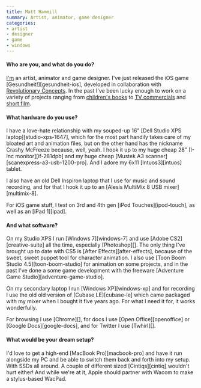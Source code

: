 ```yaml
---
title: Matt Hammill
summary: Artist, animator, game designer
categories:
- artist
- designer
- game
- windows
---
```


#### Who are you, and what do you do?

[I'm](http://www.matthammill.com "Matt's website.") an artist, animator and game designer. I've just released the iOS game [Gesundheit!][gesundheit-ios], developed in collaboration with [Revolutionary Concepts](http://www.revolutionaryconcepts.net/ "iOS developers."). In the past I've been lucky enough to work on a variety of projects ranging from [children's books](http://www.amazon.com/Sir-Reginalds-Logbook-Matt-Hammill/dp/1554532027 "Matt's book on Amazon.") to [TV commercials](http://www.matthammill.com/index.php/animation/showreel-2010/ "Matt's showreel.") and [short film](http://www.matthammill.com/index.php/animation/hazed/ "Matt's short film, Hazed.").

#### What hardware do you use?

I have a love-hate relationship with my souped-up 16" [Dell Studio XPS laptop][studio-xps-1647], which for the most part handily takes care of my bloated art and animation files, but on the other hand has the nickname Crashy McFreeze because, well, yeah. I hook it up to my huge cheap 28" [I-Inc monitor][if-281dpb] and my huge cheap [Mustek A3 scanner][scanexpress-a3-usb-1200-pro]. And I adore my 6x11 [Intuos3][intuos] tablet.

I also have an old Dell Inspiron laptop that I use for music and sound recording, and for that I hook it up to an [Alesis MultiMix 8 USB mixer][multimix-8].

For iOS game stuff, I test on 3rd and 4th gen [iPod Touches][ipod-touch], as well as an [iPad 1][ipad].

#### And what software?

On my Studio XPS I run [Windows 7][windows-7] and use [Adobe CS2][creative-suite] all the time, especially [Photoshop][]. The only thing I've brought up to date with CS5 is [After Effects][after-effects], because of the sweet, sweet puppet tool for character animation. I also use [Toon Boom Studio 4.5][toon-boom-studio] for animation on some projects, and in the past I've done a some game development with the freeware [Adventure Game Studio][adventure-game-studio].

On my secondary laptop I run [Windows XP][windows-xp] and for recording I use the old old version of [Cubase LE][cubase-le] which came packaged with my mixer when I bought it five years ago. For what I need it for, it works wonderfully.

For browsing I use [Chrome][], for docs I use [Open Office][openoffice] or [Google Docs][google-docs], and for Twitter I use [Twhirl][].

#### What would be your dream setup?

I'd love to get a high-end [MacBook Pro][macbook-pro] and have it run alongside my PC and be able to switch them back and forth into my setup. With SSDs all around. A couple of different sized [Cintiqs][cintiq] wouldn't hurt either! And while we're at it, Apple should partner with Wacom to make a stylus-based WacPad.